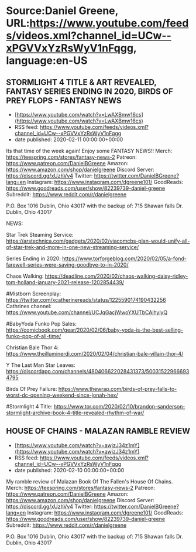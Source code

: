 # Source:Daniel Greene, URL:https://www.youtube.com/feeds/videos.xml?channel_id=UCw--xPGVVxYzRsWyV1nFqgg, language:en-US

## STORMLIGHT 4 TITLE & ART REVEALED, FANTASY SERIES ENDING IN 2020, BIRDS OF PREY FLOPS - FANTASY NEWS
 - [https://www.youtube.com/watch?v=LwAXBmw16cs](https://www.youtube.com/watch?v=LwAXBmw16cs)
 - RSS feed: https://www.youtube.com/feeds/videos.xml?channel_id=UCw--xPGVVxYzRsWyV1nFqgg
 - date published: 2020-02-11 00:00:00+00:00

Its that time of the week again! Enjoy some FANTASY NEWS!! 
Merch: https://teespring.com/stores/fantasy-news-2
Patreon: https://www.patreon.com/DanielBGreene
Amazon: https://www.amazon.com/shop/danielgreene
Discord Server: https://discord.gg/xUzhVv4
Twitter: https://twitter.com/DanielBGreene?lang=en
Instagram: https://www.instagram.com/dgreene101/
GoodReads: https://www.goodreads.com/user/show/82239739-daniel-greene
Subreddit: https://www.reddit.com/r/danielgreene
 
P.O. Box 1016 Dublin, Ohio 43017
with the backup of:
715 Shawan falls Dr. Dublin, Ohio 43017

NEWS: 

Star Trek Steaming Service: https://arstechnica.com/gadgets/2020/02/viacomcbs-plan-would-unify-all-of-star-trek-and-more-in-one-new-streaming-service/

Series Ending in 2020: https://www.torforgeblog.com/2020/02/05/a-fond-farewell-series-were-saying-goodbye-to-in-2020/

Chaos Walking: https://deadline.com/2020/02/chaos-walking-daisy-ridley-tom-holland-january-2021-release-1202854439/

#Mistborn Screenplay: https://twitter.com/xcatherinereads/status/1225590174190432256
Cathrines channel: https://www.youtube.com/channel/UCJqGacjWwoYXUTbCAihyiyQ

#BabyYoda Funko Pop Sales: https://comicbook.com/gear/2020/02/06/baby-yoda-is-the-best-selling-funko-pop-of-all-time/

Christian Bale Thor 4: https://www.theilluminerdi.com/2020/02/04/christian-bale-villain-thor-4/

Y The Last Man Star Leaves: https://discordapp.com/channels/480406622028431373/500315229666934795

Birds Of Prey Failure: https://www.thewrap.com/birds-of-prey-falls-to-worst-dc-opening-weekend-since-jonah-hex/

#Stormlight 4 Title: https://www.tor.com/2020/02/10/brandon-sanderson-stormlight-archive-book-4-title-revealed-rhythm-of-war/

## HOUSE OF CHAINS - MALAZAN RAMBLE REVIEW
 - [https://www.youtube.com/watch?v=awjzJ34z1mY](https://www.youtube.com/watch?v=awjzJ34z1mY)
 - RSS feed: https://www.youtube.com/feeds/videos.xml?channel_id=UCw--xPGVVxYzRsWyV1nFqgg
 - date published: 2020-02-10 00:00:00+00:00

My ramble review of Malazan Book Of The Fallen's House Of Chains. 
Merch: https://teespring.com/stores/fantasy-news-2
Patreon: https://www.patreon.com/DanielBGreene
Amazon: https://www.amazon.com/shop/danielgreene
Discord Server: https://discord.gg/xUzhVv4
Twitter: https://twitter.com/DanielBGreene?lang=en
Instagram: https://www.instagram.com/dgreene101/
GoodReads: https://www.goodreads.com/user/show/82239739-daniel-greene
Subreddit: https://www.reddit.com/r/danielgreene
 
P.O. Box 1016 Dublin, Ohio 43017
with the backup of:
715 Shawan falls Dr. Dublin, Ohio 43017

